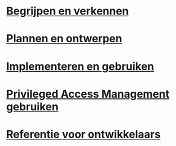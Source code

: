 # [Begrijpen en verkennen](/understand-explore/microsoft-identity-manager-2016.md)
# [Plannen en ontwerpen](/plan-design/microsoft-identity-manager-2016-supported-platforms.md)
# [Implementeren en gebruiken](/deploy-use/microsoft-identity-manager-deploy.md)
# [Privileged Access Management gebruiken](/pam/privileged-identity-management-for-active-directory-domain-services.md)
# [Referentie voor ontwikkelaars](/reference/microsoft-identity-manager-2016-developer-reference.md)


<!--HONumber=Jun16_HO3-->


